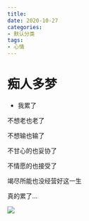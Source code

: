 ```yaml
---
title: 
date: 2020-10-27
categories:
- 默认分类
tags:
- 心情
---
```


# 痴人多梦

- 我累了

不想老也老了

不想输也输了

不甘心的也妥协了

不情愿的也接受了

竭尽所能也没经营好这一生

真的累了…


<img src='https://cdn.jsdelivr.net/gh/chirenduomeng/cdn/blog/chiren.jpg'>     

